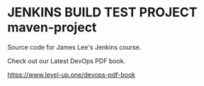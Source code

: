 # JENKINS BUILD TEST PROJECT maven-project
Source code for James Lee's Jenkins course.

Check out our Latest DevOps PDF book.

https://www.level-up.one/devops-pdf-book
